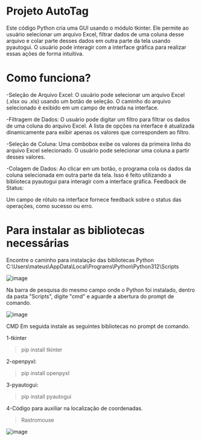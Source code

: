# Projeto AutoTag

Este código Python cria uma GUI usando o módulo tkinter. Ele permite ao usuário selecionar um arquivo Excel, filtrar dados de uma coluna desse arquivo e colar parte desses dados em outra parte da tela usando pyautogui. O usuário pode interagir com a interface gráfica para realizar essas ações de forma intuitiva.

# Como funciona?

-Seleção de Arquivo Excel:
O usuário pode selecionar um arquivo Excel (.xlsx ou .xls) usando um botão de seleção.
O caminho do arquivo selecionado é exibido em um campo de entrada na interface.

-Filtragem de Dados:
O usuário pode digitar um filtro para filtrar os dados de uma coluna do arquivo Excel.
A lista de opções na interface é atualizada dinamicamente para exibir apenas os valores que correspondem ao filtro.

-Seleção de Coluna:
Uma combobox exibe os valores da primeira linha do arquivo Excel selecionado.
O usuário pode selecionar uma coluna a partir desses valores.

-Colagem de Dados:
Ao clicar em um botão, o programa cola os dados da coluna selecionada em outra parte da tela.
Isso é feito utilizando a biblioteca pyautogui para interagir com a interface gráfica.
Feedback de Status:

Um campo de rótulo na interface fornece feedback sobre o status das operações, como sucesso ou erro.

# Para instalar as bibliotecas necessárias

Encontre o caminho para instalação das bibliotecas Python 
C:\Users\mateus\AppData\Local\Programs\Python\Python312\Scripts

![image](https://github.com/macedocedo/AutoTag.py/assets/84480587/b24c7c37-0c6a-4b3b-bce4-6d06b7c11a28)

Na barra de pesquisa do mesmo campo onde o Python foi instalado, dentro da pasta "Scripts", digite "cmd" e aguarde a abertura do prompt de comando.

![image](https://github.com/macedocedo/AutoTag.py/assets/84480587/54d5ee5e-527a-4abf-bf23-70af1c954682)

CMD
Em seguida instale as seguintes bibliotecas no prompt de comando.

1-tkinter
>pip install tkinter

2-openpyxl:
>pip install openpyxl

3-pyautogui:
>pip install pyautogui

4-Código para auxiliar na localização de coordenadas.
>Rastromouse

![image](https://github.com/macedocedo/AutoTag/assets/84480587/f6ad5602-516d-4d68-999f-cb31bd83dd63)




